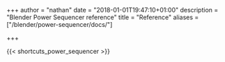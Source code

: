 +++
author = "nathan"
date = "2018-01-01T19:47:10+01:00"
description = "Blender Power Sequencer reference"
title = "Reference"
aliases = ["/blender/power-sequencer/docs/"]

+++

{{< shortcuts_power_sequencer >}}

